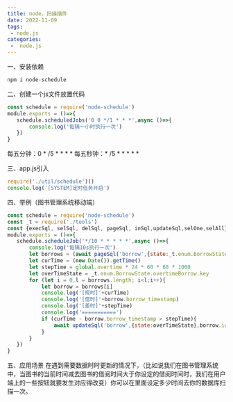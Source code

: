 ```yaml
---
title: node，扫描插件
date: 2022-11-09
tags:
 - node.js
categories:
 -  node.js
---
```

一、安装依赖
 ```javascript
 npm i node-schedule
```
二、创建一个js文件放置代码
 ```javascript
const schedule = require('node-schedule')
module.exports = ()=>{
    schedule.scheduledJobs('0 0 */1 * * *',async ()=>{
        console.log('每隔一小时执行一次')
    })
}
```
每五分钟：0 * /5 * * * *
每五秒钟：* /5 * * * * * 

三、app.js引入
 ```javascript
require('./util/schedule')()
console.log('[SYSTEM]定时任务开启')
```
四、举例（图书管理系统移动端）
 ```javascript
const schedule = require('node-schedule')
const _t = require('./tools')
const {execSql, selSql, delSql, pageSql, inSql,updateSql,selOne,selAll} = require('../util/mysqlutils')
module.exports = ()=>{
    schedule.scheduleJob('*/10 * * * * *',async ()=>{
        console.log('每隔10s执行一次')
        let borrows = (await pageSql('borrow',{state:_t.enum.BorrowState.borrowing.key})).list
        let curTime = (new Date()).getTime()
        let stepTime = global.overtime * 24 * 60 * 60 * 1000
        let overTimeState = _t.enum.BorrowState.overtimeBorrow.key
        for (let i = 0,l = borrows.length; i<l;i++){
            let borrow = borrows[i]
            console.log('[现时]'+curTime)
            console.log('[借时]'+borrow.borrow_timestamp)
            console.log('[差时]'+stepTime)
            console.log('===========')
            if (curTime - borrow.borrow_timestamp > stepTime){
                await updateSql('borrow',{state:overTimeState},borrow.id)
            }
        }
    })
}
```
五、应用场景
    在遇到需要数据时时更新的情况下，（比如说我们在图书管理系统中，当图书的当前时间减去图书的借阅时间大于你设定的借阅时间时，我们在用户端上的一些按钮就要发生对应得改变）你可以在里面设定多少时间去你的数据库扫描一次。
